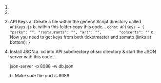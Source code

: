 1. 

2. 

3. API Keys
    a. Create a file within the general Script directory called `APIKeys.js`
    b. within this folder copy this code...
    `
    const APIKeys = {
    "parks": "",
    "restaurants": "",
    "art": "",       
    "concerts": ""
    `
    c. Now you need to get keys from both ticketmaster and zomato (links at bottom);
}

4. Install JSON
    a. cd into API subdirectory of src directory & start the JSON
    server with this code...

    json-server -p 8088 -w db.json 

    b. Make sure the port is 8088







<!-- Stretchiest Goals
Add an affordance to finalize an itinerary, and start a new one.
Add ability to view one or all of the itineraries
Instead of displaying all the search fields, search results, and itinerary list at the same time, add a nav bar or other feature(s) for hiding/showing what the user wants to view -->
